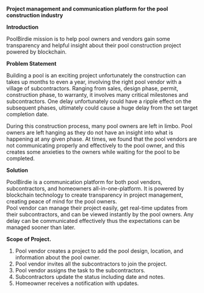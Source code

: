 **Project management and communication platform for the pool construction industry**

**Introduction**

PoolBirdie mission is to help pool owners and vendors gain some transparency and helpful insight about their pool construction project powered by blockchain.

**Problem Statement**

Building a pool is an exciting project unfortunately the construction can takes up months to even a year, involving the right pool vendor with a village of subcontractors. Ranging from sales, design phase, permit, construction phase, to warranty, it involves many critical milestones and subcontractors. One delay unfortunately could have a ripple effect on the subsequent phases, ultimately could cause a huge delay from the set target completion date. 

During this construction process, many pool owners are left in limbo. Pool owners are left hanging as they do not have an insight into what is happening at any given phase. At times, we found that the pool vendors are not communicating properly and effectively to the pool owner, and this creates some anxieties to the owners while waiting for the pool to be completed. 

**Solution**

PoolBirdie is a communication platform for both pool vendors, subcontractors, and homeowners all-in-one-platform. 
It is powered by blockchain technology to create transparency in project management, creating peace of mind for the pool owners.  
Pool vendor can manage their project easily, get real-time updates from their subcontractors, and can be viewed instantly by the pool owners. Any delay can be communicated effectively thus the expectations can be managed sooner than later.  

**Scope of Project.**
1. Pool vendor creates a project to add the pool design, location, and information about the pool owner.
2. Pool vendor invites all the subcontractors to join the project.
3. Pool vendor assigns the task to the subcontractors.
4. Subcontractors update the status including date and notes.
5. Homeowner receives a notification with updates.
